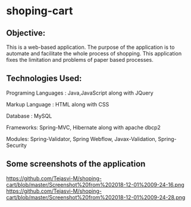 # shoping-cart

Objective:
----------
This is a web-based application. The purpose of the application is to automate and facilitate the whole process of shopping. This application fixes the limitation and problems of paper based processes.


Technologies Used:
-----------------------------------
Programing Languages : Java,JavaScript along with JQuery

Markup Language : HTML along with CSS

Database : MySQL

Frameworks: Spring-MVC, Hibernate along with apache dbcp2

Modules: Spring-Validator, Spring Webflow, Javax-Validation, Spring-Security


Some screenshots of the application
------------------------------------
https://github.com/Tejasvi-M/shoping-cart/blob/master/Screenshot%20from%202018-12-01%2009-24-16.png
https://github.com/Tejasvi-M/shoping-cart/blob/master/Screenshot%20from%202018-12-01%2009-24-28.png



